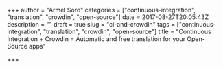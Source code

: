 +++
author = "Armel Soro"
categories = ["continuous-integration", "translation", "crowdin", "open-source"]
date = 2017-08-27T20:05:43Z
description = ""
draft = true
slug = "ci-and-crowdin"
tags = ["continuous-integration", "translation", "crowdin", "open-source"]
title = "Continuous Integration + Crowdin = Automatic and free translation for your Open-Source apps"

+++




